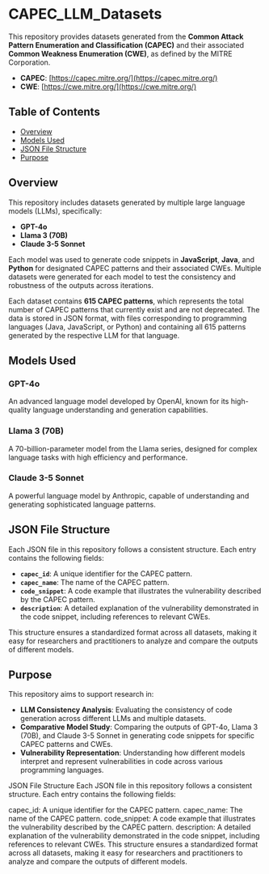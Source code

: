 # CAPEC_LLM_Datasets

This repository provides datasets generated from the **Common Attack Pattern Enumeration and Classification (CAPEC)** and their associated **Common Weakness Enumeration (CWE)**, as defined by the MITRE Corporation.

- **CAPEC**: [https://capec.mitre.org/](https://capec.mitre.org/)
- **CWE**: [https://cwe.mitre.org/](https://cwe.mitre.org/)

## Table of Contents

- [Overview](#overview)
- [Models Used](#models-used)
- [JSON File Structure](#json-file-structure)
- [Purpose](#purpose)

## Overview

This repository includes datasets generated by multiple large language models (LLMs), specifically:

- **GPT-4o**
- **Llama 3 (70B)**
- **Claude 3-5 Sonnet**

Each model was used to generate code snippets in **JavaScript**, **Java**, and **Python** for designated CAPEC patterns and their associated CWEs. Multiple datasets were generated for each model to test the consistency and robustness of the outputs across iterations.

Each dataset contains **615 CAPEC patterns**, which represents the total number of CAPEC patterns that currently exist and are not deprecated. The data is stored in JSON format, with files corresponding to programming languages (Java, JavaScript, or Python) and containing all 615 patterns generated by the respective LLM for that language.

## Models Used

### GPT-4o

An advanced language model developed by OpenAI, known for its high-quality language understanding and generation capabilities.

### Llama 3 (70B)

A 70-billion-parameter model from the Llama series, designed for complex language tasks with high efficiency and performance.

### Claude 3-5 Sonnet

A powerful language model by Anthropic, capable of understanding and generating sophisticated language patterns.

## JSON File Structure

Each JSON file in this repository follows a consistent structure. Each entry contains the following fields:

- **`capec_id`**: A unique identifier for the CAPEC pattern.
- **`capec_name`**: The name of the CAPEC pattern.
- **`code_snippet`**: A code example that illustrates the vulnerability described by the CAPEC pattern.
- **`description`**: A detailed explanation of the vulnerability demonstrated in the code snippet, including references to relevant CWEs.

This structure ensures a standardized format across all datasets, making it easy for researchers and practitioners to analyze and compare the outputs of different models.

## Purpose

This repository aims to support research in:

- **LLM Consistency Analysis**: Evaluating the consistency of code generation across different LLMs and multiple datasets.
- **Comparative Model Study**: Comparing the outputs of GPT-4o, Llama 3 (70B), and Claude 3-5 Sonnet in generating code snippets for specific CAPEC patterns and CWEs.
- **Vulnerability Representation**: Understanding how different models interpret and represent vulnerabilities in code across various programming languages.

JSON File Structure
Each JSON file in this repository follows a consistent structure. Each entry contains the following fields:

capec_id: A unique identifier for the CAPEC pattern.
capec_name: The name of the CAPEC pattern.
code_snippet: A code example that illustrates the vulnerability described by the CAPEC pattern.
description: A detailed explanation of the vulnerability demonstrated in the code snippet, including references to relevant CWEs.
This structure ensures a standardized format across all datasets, making it easy for researchers and practitioners to analyze and compare the outputs of different models.